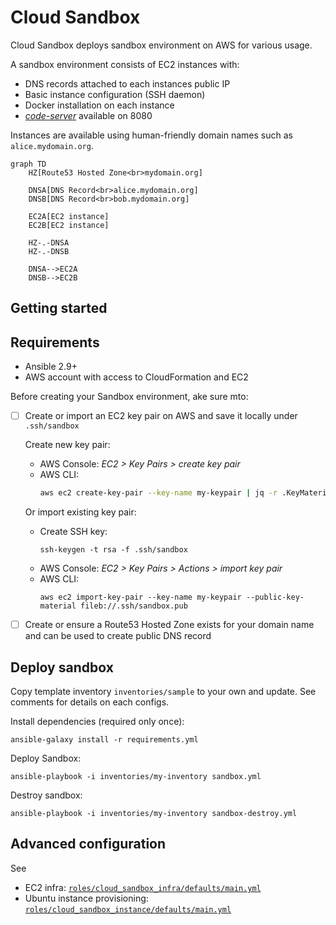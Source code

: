 # Cloud Sandbox

Cloud Sandbox deploys sandbox environment on AWS for various usage.

A sandbox environment consists of EC2 instances with:
  - DNS records attached to each instances public IP
  - Basic instance configuration (SSH daemon)
  - Docker installation on each instance
  - [_code-server_](https://coder.com/docs/code-server/latest) available on 8080

Instances are available using human-friendly domain names such as `alice.mydomain.org`.

```mermaid
graph TD
    HZ[Route53 Hosted Zone<br>mydomain.org]
    
    DNSA[DNS Record<br>alice.mydomain.org]
    DNSB[DNS Record<br>bob.mydomain.org]
    
    EC2A[EC2 instance]
    EC2B[EC2 instance]

    HZ-.-DNSA
    HZ-.-DNSB

    DNSA-->EC2A
    DNSB-->EC2B
```

## Getting started


## Requirements

- Ansible 2.9+
- AWS account with access to CloudFormation and EC2

Before creating your Sandbox environment, ake sure mto:

- [ ] Create or import an EC2 key pair on AWS and save it locally under `.ssh/sandbox`
  
  Create new key pair:
  - AWS Console: _EC2 > Key Pairs > create key pair_
  - AWS CLI: 
    ```sh
    aws ec2 create-key-pair --key-name my-keypair | jq -r .KeyMaterial > .ssh/sandbox
    ```
  Or import existing key pair:
  - Create SSH key:
    ```
    ssh-keygen -t rsa -f .ssh/sandbox
    ```
  - AWS Console: _EC2 > Key Pairs > Actions > import key pair_
  - AWS CLI:
    ```
    aws ec2 import-key-pair --key-name my-keypair --public-key-material fileb://.ssh/sandbox.pub
    ```
  
- [ ] Create or ensure a Route53 Hosted Zone exists for your domain name and can be used to create public DNS record

## Deploy sandbox

Copy template inventory `inventories/sample` to your own and update. See comments for details on each configs.

Install dependencies (required only once):

```
ansible-galaxy install -r requirements.yml
```

Deploy Sandbox:

```
ansible-playbook -i inventories/my-inventory sandbox.yml
```

Destroy sandbox:

```
ansible-playbook -i inventories/my-inventory sandbox-destroy.yml 
```

## Advanced configuration

See
- EC2 infra: [`roles/cloud_sandbox_infra/defaults/main.yml`](./roles/cloud_sandbox_infra/defaults/main.yml)
- Ubuntu instance provisioning: [`roles/cloud_sandbox_instance/defaults/main.yml`](./roles/cloud_sandbox_instance/defaults/main.yml)
